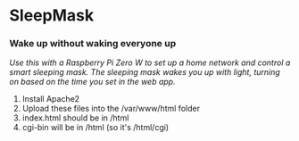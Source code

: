 # SleepMask
### Wake up without waking everyone up

*Use this with a Raspberry Pi Zero W to set up a home network and control a smart sleeping mask. The sleeping mask wakes you up with light, turning on based on the time you set in the web app.*

1. Install Apache2
2. Upload these files into the /var/www/html folder
3. index.html should be in /html
4. cgi-bin will be in /html (so it's /html/cgi)